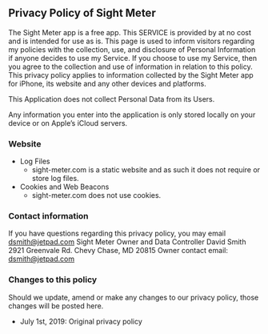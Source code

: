 ## Privacy Policy of Sight Meter

The Sight Meter app is a free app. This SERVICE is provided by at no cost and is intended for use as is.
This page is used to inform visitors regarding my policies with the collection, use, and disclosure of Personal Information if anyone decides to use my Service.
If you choose to use my Service, then you agree to the collection and use of information in relation to this policy. This privacy policy applies to information collected by the Sight Meter app for iPhone, its website and any other devices and platforms. 

This Application does not collect Personal Data from its Users.

Any information you enter into the application is only stored locally on your device or on Apple’s iCloud servers. 

### Website
* Log Files
  * sight-meter.com is a static website and as such it does not require or store log files.
* Cookies and Web Beacons
  * sight-meter.com does not use cookies.

### Contact information 
If you have questions regarding this privacy policy, you may email dsmith@jetpad.com 
  Sight Meter Owner and Data Controller
  David Smith
  2921 Greenvale Rd. 
  Chevy Chase, MD 20815 Owner contact email: dsmith@jetpad.com

### Changes to this policy
Should we update, amend or make any changes to our privacy policy, those changes will be posted here.
* July 1st, 2019: Original privacy policy


